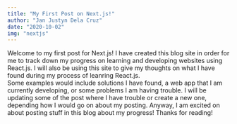 ```yaml
---
title: "My First Post on Next.js!"
author: "Jan Justyn Dela Cruz"
date: "2020-10-02"
img: "nextjs"
---
```


Welcome to my first post for Next.js! I have created this blog site in order for me to track down my progress on learning and developing websites using React.js. I will also be using this site to give my thoughts on what I have found during my process of leanring React.js. \
Some examples would include solutions I have found, a web app that I am currently developing, or some problems I am having trouble. I will be updating some of the post where I have trouble or create a new one, depending how I would go on about my posting. Anyway, I am excited on about posting stuff in this blog about my progress! Thanks for reading!
